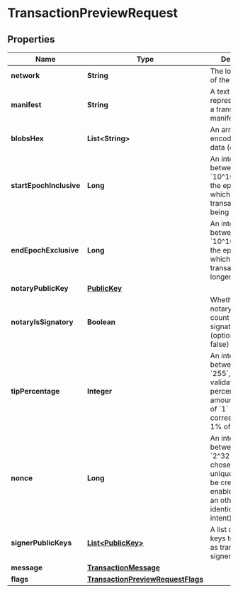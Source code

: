 

# TransactionPreviewRequest


## Properties

| Name | Type | Description | Notes |
|------------ | ------------- | ------------- | -------------|
|**network** | **String** | The logical name of the network |  |
|**manifest** | **String** | A text-representation of a transaction manifest |  |
|**blobsHex** | **List&lt;String&gt;** | An array of hex-encoded blob data (optional) |  [optional] |
|**startEpochInclusive** | **Long** | An integer between &#x60;0&#x60; and &#x60;10^10&#x60;, marking the epoch at which the transaction starts being valid |  |
|**endEpochExclusive** | **Long** | An integer between &#x60;0&#x60; and &#x60;10^10&#x60;, marking the epoch at which the transaction is no longer valid |  |
|**notaryPublicKey** | [**PublicKey**](PublicKey.md) |  |  [optional] |
|**notaryIsSignatory** | **Boolean** | Whether the notary should count as a signatory (optional, default false) |  [optional] |
|**tipPercentage** | **Integer** | An integer between &#x60;0&#x60; and &#x60;255&#x60;, giving the validator tip as a percentage amount. A value of &#x60;1&#x60; corresponds to 1% of the fee. |  |
|**nonce** | **Long** | An integer between &#x60;0&#x60; and &#x60;2^32 - 1&#x60;, chosen to allow a unique intent to be created (to enable submitting an otherwise identical/duplicate intent).  |  |
|**signerPublicKeys** | [**List&lt;PublicKey&gt;**](PublicKey.md) | A list of public keys to be used as transaction signers |  |
|**message** | [**TransactionMessage**](TransactionMessage.md) |  |  [optional] |
|**flags** | [**TransactionPreviewRequestFlags**](TransactionPreviewRequestFlags.md) |  |  |



